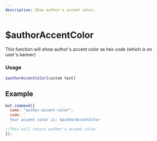 ```yaml
---
description: Show author's accent color.
---
```


# $authorAccentColor

This function will show author's accent color as hex code (which is on user's banner)

### Usage 

```php
$authorAccentColor[custom text]
```

## Example

```javascript
bot.command({
  name: "author-accent-color",
  code: `
  Your accent color is: $authorAccentColor
  `
//This will return author's accent color.
});
```

